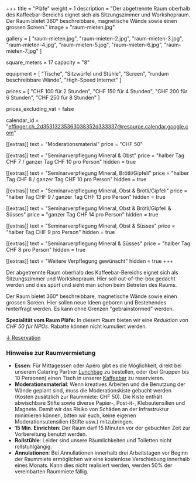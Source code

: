 +++
title = "Pläfe"
weight = 1
description = "Der abgetrennte Raum oberhalb des Kaffeebar-Bereichs eignet sich als Sitzungszimmer und Workshopraum. Der Raum bietet 360° beschreibbare, magnetische Wände sowie einen grossen Screen."
image = "raum-mieten.jpg"

gallery = [
  "raum-mieten.jpg",
  "raum-mieten-2.jpg",
  "raum-mieten-3.jpg",
  "raum-mieten-4.jpg",
  "raum-mieten-5.jpg",
  "raum-mieten-6.jpg",
  "raum-mieten-7.jpg"
]

square_meters = 17
capacity = "8"

equipment = [
  "Tische",
  "Sitzwürfel und Stühle",
  "Screen",
  "rundum beschreibbare Wände",
  "High-Speed Internet"
]

prices = [
  "CHF 100 für 2 Stunden",
  "CHF 150 für 4 Stunden",
  "CHF 200 für 6 Stunden",
  "CHF 250 für 8 Stunden"
]

prices_excluding_vat = false

calendar_id = "effinger.ch_2d35313235363038352d333337@resource.calendar.google.com"

[[extras]]
text = "Moderationsmaterial"
price = "CHF 50"

[[extras]]
text = "Seminarverpflegung Mineral & Obst"
price = "halber Tag CHF 7 / ganzer Tag CHF 10 pro Person"
hidden = true

[[extras]]
text = "Seminarverpflegung Mineral, Brötli/Gipfeli"
price = "halber Tag CHF 8 / ganzer Tag CHF 10 pro Person"
hidden = true

[[extras]]
text = "Seminarverpflegung Mineral, Obst & Brötli/Gipfeli"
price = "halber Tag CHF 9 / ganzer Tag CHF 13 pro Person"
hidden = true

[[extras]]
text = "Seminarverpflegung Mineral, Obst & Brötli/Gipfeli & Süsses"
price =  "ganzer Tag CHF 14 pro Person"
hidden = true

[[extras]]
text = "Seminarverpflegung Mineral, Obst & Süsses"
price = "halber Tag CHF 9 pro Person"
hidden = true

[[extras]]
text = "Seminarverpflegung Mineral & Süsses"
price = "halber Tag CHF 8 pro Person"
hidden = true

[[extras]]
text = "Weitere Verpflegung gewünscht"
hidden = true
+++

Der abgetrennte Raum oberhalb des Kaffeebar-Bereichs eignet sich als Sitzungszimmer und Workshopraum. Hier soll out-of-the-box gedacht werden und dies spürt und sieht man schon beim Betreten des Raums.

Der Raum bietet 360° beschreibbare, magnetische Wände sowie einen grossen Screen. Hier sollen neue Ideen geboren und Bestehendes hinterfragt werden. Es kann ohne Grenzen "gebrainstormed" werden.

**Spezialität vom Raum Pläfe:** In diesem Raum bieten wir eine *Reduktion von CHF 50 für NPOs.* Rabatte können nicht kumuliert werden.

<div class="local-scroll">
 <a href="#reservation" class="btn btn-mod btn-border btn-round btn-medium">&darr; Reservation</a>
</div>


### Hinweise zur Raumvermietung

* **Essen**: Für Mittagessen oder Apéro gibt es die Möglichkeit, direkt bei unserem Catering Partner [Lunchbag](https://www.lunchbag.ch/) zu bestellen, oder (bei Gruppen bis 10 Personen) einen Tisch in unserer [Kaffeebar](/kaffeebar/) zu reservieren.
* **Moderationsmaterial**: Wenn kreatives Arbeiten und die Benutzung der Wände geplant sind, muss die Moderationskiste gebucht werden (Kosten zusätzlich zur Raummiete: CHF 50). Die Kiste enthält abwischbare Stifte sowie diverse Papier-, Post-it-, Klebeutensilien und Magnete. Damit wir das Risiko von Schäden an der Infrastruktur minimieren können, bitten wir euch, keine eigenen Moderationsutensilien (Stifte usw.) mitzubringen.
* **15 Min. Einrichten**: Der Raum darf 15 Minuten vor der gebuchten Zeit zur Vorbereitung benutzt werden.
* **Rollstühle**: Leider sind unsere Räumlichkeiten und Toiletten nicht rollstuhlgängig.
* **Annulationen**: Bei Annullationen innerhalb drei Arbeitstagen vor Beginn der Raummiete ermöglichen wir eine kostenlose Verschiebung innerhalb eines Monats. Kann dies nicht realisiert werden, werden 50% der vereinbarten Raummiete fällig.

